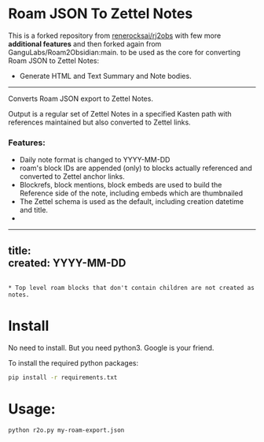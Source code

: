 # Roam JSON To Zettel Notes

This is a forked repository from [renerocksai/rj2obs](https://github.com/renerocksai/rj2obs) with few more **additional features** and then forked again from GanguLabs/Roam2Obsidian:main. to be used as the core for converting Roam JSON to Zettel Notes:

* Generate HTML and Text Summary and Note bodies. 
___

Converts Roam JSON export to Zettel Notes.


Output is a regular set of Zettel Notes in a specified Kasten path with references maintained but also converted to Zettel links. 
### Features:

* Daily note format is changed to YYYY-MM-DD
* roam's block IDs are appended (only) to blocks actually referenced and converted to Zettel anchor links.
* Blockrefs, block mentions, block embeds are used to build the Reference side of the note, including embeds which are thumbnailed
* The Zettel schema is used as the default, including creation datetime and title.
* 
---
title:   
created: YYYY-MM-DD
---

```

* Top level roam blocks that don't contain children are not created as notes.

```

# Install
No need to install. But you need python3. Google is your friend. 

To install the required python packages:

```bash
pip install -r requirements.txt
```

# Usage:
```bash
python r2o.py my-roam-export.json
```

